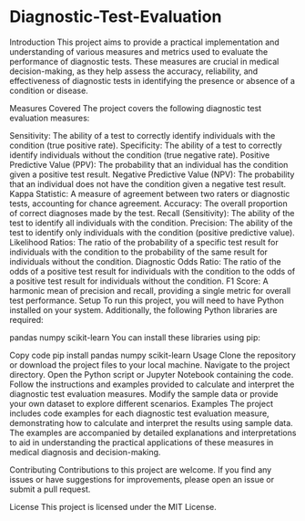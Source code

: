 # Diagnostic-Test-Evaluation

Introduction
This project aims to provide a practical implementation and understanding of various measures and metrics used to evaluate the performance of diagnostic tests. These measures are crucial in medical decision-making, as they help assess the accuracy, reliability, and effectiveness of diagnostic tests in identifying the presence or absence of a condition or disease.

Measures Covered
The project covers the following diagnostic test evaluation measures:

Sensitivity: The ability of a test to correctly identify individuals with the condition (true positive rate).
Specificity: The ability of a test to correctly identify individuals without the condition (true negative rate).
Positive Predictive Value (PPV): The probability that an individual has the condition given a positive test result.
Negative Predictive Value (NPV): The probability that an individual does not have the condition given a negative test result.
Kappa Statistic: A measure of agreement between two raters or diagnostic tests, accounting for chance agreement.
Accuracy: The overall proportion of correct diagnoses made by the test.
Recall (Sensitivity): The ability of the test to identify all individuals with the condition.
Precision: The ability of the test to identify only individuals with the condition (positive predictive value).
Likelihood Ratios: The ratio of the probability of a specific test result for individuals with the condition to the probability of the same result for individuals without the condition.
Diagnostic Odds Ratio: The ratio of the odds of a positive test result for individuals with the condition to the odds of a positive test result for individuals without the condition.
F1 Score: A harmonic mean of precision and recall, providing a single metric for overall test performance.
Setup
To run this project, you will need to have Python installed on your system. Additionally, the following Python libraries are required:

pandas
numpy
scikit-learn
You can install these libraries using pip:


Copy code
pip install pandas numpy scikit-learn
Usage
Clone the repository or download the project files to your local machine.
Navigate to the project directory.
Open the Python script or Jupyter Notebook containing the code.
Follow the instructions and examples provided to calculate and interpret the diagnostic test evaluation measures.
Modify the sample data or provide your own dataset to explore different scenarios.
Examples
The project includes code examples for each diagnostic test evaluation measure, demonstrating how to calculate and interpret the results using sample data. The examples are accompanied by detailed explanations and interpretations to aid in understanding the practical applications of these measures in medical diagnosis and decision-making.

Contributing
Contributions to this project are welcome. If you find any issues or have suggestions for improvements, please open an issue or submit a pull request.

License
This project is licensed under the MIT License.
